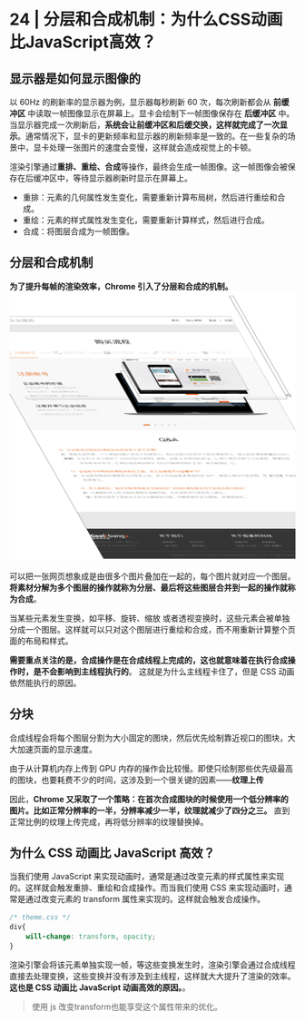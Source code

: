 # 24 | 分层和合成机制：为什么CSS动画比JavaScript高效？

## 显示器是如何显示图像的

以 60Hz 的刷新率的显示器为例，显示器每秒刷新 60 次，每次刷新都会从 **前缓冲区** 中读取一帧图像显示在屏幕上。显卡会绘制下一帧图像保存在 **后缓冲区** 中。当显示器完成一次刷新后，**系统会让前缓冲区和后缓交换，这样就完成了一次显示**。通常情况下，显卡的更新频率和显示器的刷新频率是一致的。在一些复杂的场景中，显卡处理一张图片的速度会变慢，这样就会造成视觉上的卡顿。

渲染引擎通过**重排、重绘、合成**等操作，最终会生成一帧图像。这一帧图像会被保存在后缓冲区中，等待显示器刷新时显示在屏幕上。

- 重排：元素的几何属性发生变化，需要重新计算布局树，然后进行重绘和合成。
- 重绘：元素的样式属性发生变化，需要重新计算样式，然后进行合成。
- 合成：将图层合成为一帧图像。

## 分层和合成机制

**为了提升每帧的渲染效率，Chrome 引入了分层和合成的机制。**
![05-06  渲染流程：HTML、CSS和JavaScript，是如何变成页面的？-2024-03-18-22-37-06](/attachments/05-06%20%20渲染流程：HTML、CSS和JavaScript，是如何变成页面的？-2024-03-18-22-37-06.png)

可以把一张网页想象成是由很多个图片叠加在一起的，每个图片就对应一个图层。**将素材分解为多个图层的操作就称为分层、最后将这些图层合并到一起的操作就称为合成**。

当某些元素发生变换，如平移、旋转、缩放 或者透视变换时，这些元素会被单独分成一个图层。这样就可以只对这个图层进行重绘和合成，而不用重新计算整个页面的布局和样式。

**需要重点关注的是，合成操作是在合成线程上完成的，这也就意味着在执行合成操作时，是不会影响到主线程执行的**。 这就是为什么主线程卡住了，但是 CSS 动画依然能执行的原因。

## 分块

合成线程会将每个图层分割为大小固定的图块，然后优先绘制靠近视口的图块，大大加速页面的显示速度。

由于从计算机内存上传到 GPU 内存的操作会比较慢。即使只绘制那些优先级最高的图块，也要耗费不少的时间，这涉及到一个很关键的因素——**纹理上传**

因此，**Chrome 又采取了一个策略：在首次合成图块的时候使用一个低分辨率的图片。比如正常分辨率的一半，分辨率减少一半，纹理就减少了四分之三。** 直到正常比例的纹理上传完成，再将低分辨率的纹理替换掉。

## 为什么 CSS 动画比 JavaScript 高效？

当我们使用 JavaScript 来实现动画时，通常是通过改变元素的样式属性来实现的。这样就会触发重排、重绘和合成操作。而当我们使用 CSS 来实现动画时，通常是通过改变元素的 transform 属性来实现的。这样就会触发合成操作。

```css
/* theme.css */
div{ 
    will-change: transform, opacity;
}
```

渲染引擎会将该元素单独实现一帧，等这些变换发生时，渲染引擎会通过合成线程直接去处理变换，这些变换并没有涉及到主线程，这样就大大提升了渲染的效率。**这也是 CSS 动画比 JavaScript 动画高效的原因。**。
> 使用 js 改变transform也能享受这个属性带来的优化。
